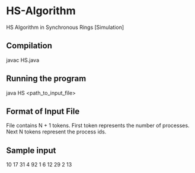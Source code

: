 # HS-Algorithm

HS Algorithm in Synchronous Rings [Simulation]

Compilation
-----------

javac HS.java

Running the program 
-------------------

java HS <path_to_input_file>

Format of Input File
--------------------
 File contains N + 1 tokens.
 First token represents the number of processes.
 Next N  tokens represent the process ids.
 
Sample input
-------------
10
17 31 4 92 1 6 12 29 2 13 
